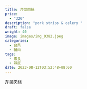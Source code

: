 ```yaml
---
title: 芹菜肉絲
price:
  - "320"
description: "pork strips & celery "
draft: false
weight: 40
image: images/img_0382.jpeg
categories:
  - 台菜
  - 豬肉
tags:
  - 素食
  - 辣度
date: 2023-08-12T03:52:48+08:00
---
```

芹菜肉絲